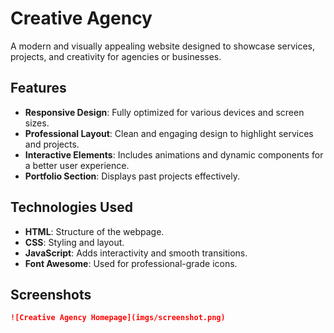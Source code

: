 # Creative Agency

A modern and visually appealing website designed to showcase services, projects, and creativity for agencies or businesses.

## Features

- **Responsive Design**: Fully optimized for various devices and screen sizes.
- **Professional Layout**: Clean and engaging design to highlight services and projects.
- **Interactive Elements**: Includes animations and dynamic components for a better user experience.
- **Portfolio Section**: Displays past projects effectively.

## Technologies Used

- **HTML**: Structure of the webpage.
- **CSS**: Styling and layout.
- **JavaScript**: Adds interactivity and smooth transitions.
- **Font Awesome**: Used for professional-grade icons.

## Screenshots

```markdown
![Creative Agency Homepage](imgs/screenshot.png)
```
